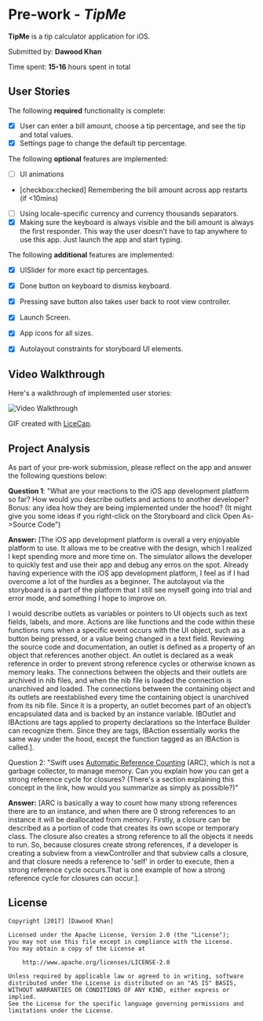 # Pre-work - *TipMe*

**TipMe** is a tip calculator application for iOS.

Submitted by: **Dawood Khan**

Time spent: **15-16** hours spent in total

## User Stories

The following **required** functionality is complete:

* [X] User can enter a bill amount, choose a tip percentage, and see the tip and total values.
* [X] Settings page to change the default tip percentage.

The following **optional** features are implemented:
* [ ] UI animations
* [checkbox:checked] Remembering the bill amount across app restarts (if <10mins)
* [ ] Using locale-specific currency and currency thousands separators.
* [X] Making sure the keyboard is always visible and the bill amount is always the first responder. This way the user doesn't have to tap anywhere to use this app. Just launch the app and start typing.

The following **additional** features are implemented:

- [X] UISlider for more exact tip percentages.
- [X] Done button on keyboard to dismiss keyboard.
- [X] Pressing save button also takes user back to root view controller.
- [X] Launch Screen.
- [X] App icons for all sizes.
- [X] Autolayout constraints for storyboard UI elements.



## Video Walkthrough 

Here's a walkthrough of implemented user stories:

<img src='http://i.imgur.com/s6k6mdL.gifv' title='Video Walkthrough' width='' alt='Video Walkthrough' />

GIF created with [LiceCap](http://www.cockos.com/licecap/).

## Project Analysis

As part of your pre-work submission, please reflect on the app and answer the following questions below:

**Question 1**: "What are your reactions to the iOS app development platform so far? How would you describe outlets and actions to another developer? Bonus: any idea how they are being implemented under the hood? (It might give you some ideas if you right-click on the Storyboard and click Open As->Source Code")

**Answer:** [The iOS app development platform is overall a very enjoyable platform to use. It allows me to be creative with the design, which I realized I kept spending more and more time on. The simulator allows the developer to quickly test and use their app and debug any erros on the spot. Already having experience with the iOS app development platform, I feel as if I had overcome a lot of the hurdles as a beginner. The autolayout via the storyboard is a part of the platform that I still see myself going into trial and error mode, and something I hope to improve on.

I would describe outlets as variables or pointers to UI objects such as text fields, labels, and more. Actions are like functions and the code within these functions runs when a specific event occurs with the UI object, such as a button being pressed, or a value being changed in a text field. Reviewing the source code and documentation, an outlet is defined as a property of an object that references another object. An outlet is declared as a weak reference in order to prevent strong reference cycles or otherwise known as memory leaks. The connections between the objects and their outlets are archived in nib files, and when the nib file is loaded the connection is unarchived and loaded. The connections between the containing object and its outlets are reestablished every time the containing object is unarchived from its nib file. Since it is a property, an outlet becomes part of an object’s encapsulated data and is backed by an instance variable. IBOutlet and IBActions are tags applied to property declarations so the Interface Builder can recognize them. Since they are tags, IBAction essentially works the same way under the hood, except the function tagged as an IBAction is called.].

Question 2: "Swift uses [Automatic Reference Counting](https://developer.apple.com/library/content/documentation/Swift/Conceptual/Swift_Programming_Language/AutomaticReferenceCounting.html#//apple_ref/doc/uid/TP40014097-CH20-ID49) (ARC), which is not a garbage collector, to manage memory. Can you explain how you can get a strong reference cycle for closures? (There's a section explaining this concept in the link, how would you summarize as simply as possible?)"

**Answer:** [ARC is basically a way to count how many strong references there are to an instance, and when there are 0 strong references to an instance it will be deallocated from memory. Firstly, a closure can be described as a portion of code that creates its own scope or temporary class. The closure also creates a strong reference to all the objects it needs to run. So, because closures create strong references, if a developer is creating a subview from a viewController and that subview calls a closure, and that closure needs a reference to 'self' in order to execute, then a strong reference cycle occurs.That is one example of how a strong reference cycle for closures can occur.].


## License

    Copyright [2017] [Dawood Khan]

    Licensed under the Apache License, Version 2.0 (the "License");
    you may not use this file except in compliance with the License.
    You may obtain a copy of the License at

        http://www.apache.org/licenses/LICENSE-2.0

    Unless required by applicable law or agreed to in writing, software
    distributed under the License is distributed on an "AS IS" BASIS,
    WITHOUT WARRANTIES OR CONDITIONS OF ANY KIND, either express or implied.
    See the License for the specific language governing permissions and
    limitations under the License.
